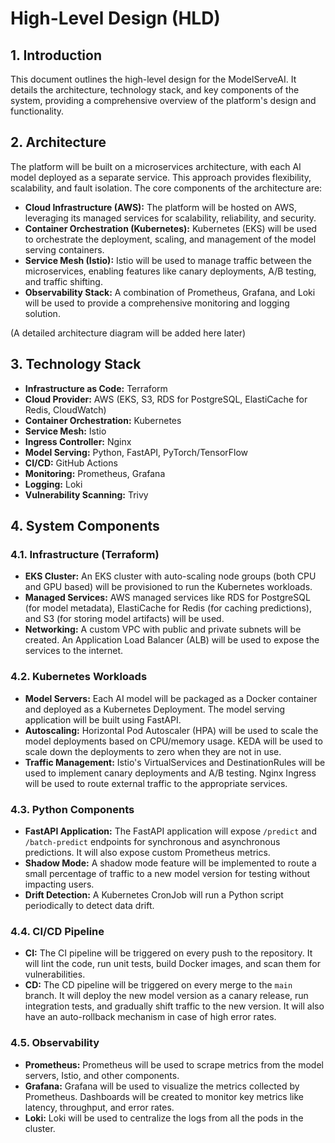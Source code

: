# High-Level Design (HLD)

## 1. Introduction

This document outlines the high-level design for the ModelServeAI. It details the architecture, technology stack, and key components of the system, providing a comprehensive overview of the platform's design and functionality.

## 2. Architecture

The platform will be built on a microservices architecture, with each AI model deployed as a separate service. This approach provides flexibility, scalability, and fault isolation. The core components of the architecture are:

- **Cloud Infrastructure (AWS):** The platform will be hosted on AWS, leveraging its managed services for scalability, reliability, and security.
- **Container Orchestration (Kubernetes):** Kubernetes (EKS) will be used to orchestrate the deployment, scaling, and management of the model serving containers.
- **Service Mesh (Istio):** Istio will be used to manage traffic between the microservices, enabling features like canary deployments, A/B testing, and traffic shifting.
- **Observability Stack:** A combination of Prometheus, Grafana, and Loki will be used to provide a comprehensive monitoring and logging solution.

(A detailed architecture diagram will be added here later)

## 3. Technology Stack

- **Infrastructure as Code:** Terraform
- **Cloud Provider:** AWS (EKS, S3, RDS for PostgreSQL, ElastiCache for Redis, CloudWatch)
- **Container Orchestration:** Kubernetes
- **Service Mesh:** Istio
- **Ingress Controller:** Nginx
- **Model Serving:** Python, FastAPI, PyTorch/TensorFlow
- **CI/CD:** GitHub Actions
- **Monitoring:** Prometheus, Grafana
- **Logging:** Loki
- **Vulnerability Scanning:** Trivy

## 4. System Components

### 4.1. Infrastructure (Terraform)

- **EKS Cluster:** An EKS cluster with auto-scaling node groups (both CPU and GPU based) will be provisioned to run the Kubernetes workloads.
- **Managed Services:** AWS managed services like RDS for PostgreSQL (for model metadata), ElastiCache for Redis (for caching predictions), and S3 (for storing model artifacts) will be used.
- **Networking:** A custom VPC with public and private subnets will be created. An Application Load Balancer (ALB) will be used to expose the services to the internet.

### 4.2. Kubernetes Workloads

- **Model Servers:** Each AI model will be packaged as a Docker container and deployed as a Kubernetes Deployment. The model serving application will be built using FastAPI.
- **Autoscaling:** Horizontal Pod Autoscaler (HPA) will be used to scale the model deployments based on CPU/memory usage. KEDA will be used to scale down the deployments to zero when they are not in use.
- **Traffic Management:** Istio's VirtualServices and DestinationRules will be used to implement canary deployments and A/B testing. Nginx Ingress will be used to route external traffic to the appropriate services.

### 4.3. Python Components

- **FastAPI Application:** The FastAPI application will expose `/predict` and `/batch-predict` endpoints for synchronous and asynchronous predictions. It will also expose custom Prometheus metrics.
- **Shadow Mode:** A shadow mode feature will be implemented to route a small percentage of traffic to a new model version for testing without impacting users.
- **Drift Detection:** A Kubernetes CronJob will run a Python script periodically to detect data drift.

### 4.4. CI/CD Pipeline

- **CI:** The CI pipeline will be triggered on every push to the repository. It will lint the code, run unit tests, build Docker images, and scan them for vulnerabilities.
- **CD:** The CD pipeline will be triggered on every merge to the `main` branch. It will deploy the new model version as a canary release, run integration tests, and gradually shift traffic to the new version. It will also have an auto-rollback mechanism in case of high error rates.

### 4.5. Observability

- **Prometheus:** Prometheus will be used to scrape metrics from the model servers, Istio, and other components.
- **Grafana:** Grafana will be used to visualize the metrics collected by Prometheus. Dashboards will be created to monitor key metrics like latency, throughput, and error rates.
- **Loki:** Loki will be used to centralize the logs from all the pods in the cluster.


